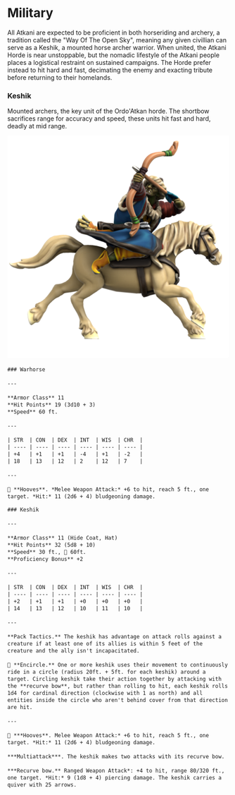 # Military
All Atkani are expected to be proficient in both horseriding and archery, a tradition called the "Way Of The Open Sky", meaning any given civillian can serve as a Keshik, a mounted horse archer warrior. When united, the Atkani Horde is near unstoppable, but the nomadic lifestyle of the Atkani people places a logistical restraint on sustained campaigns. The Horde prefer instead to hit hard and fast, decimating the enemy and exacting tribute before returning to their homelands.

### Keshik
Mounted archers, the key unit of the Ordo'Atkan horde. The shortbow sacrifices range for accuracy and speed, these units hit fast and hard, deadly at mid range.

![Keshik](keshik.png)

```statblock:5e
### Warhorse

---

**Armor Class** 11
**Hit Points** 19 (3d10 + 3)
**Speed** 60 ft.

---

| STR  | CON  | DEX  | INT  | WIS  | CHR  |
| ---- | ---- | ---- | ---- | ---- | ---- |
| +4   | +1   | +1   | -4   | +1   | -2   |
| 18   | 13   | 12   | 2    | 12   | 7    |

---

🐎 **Hooves**. *Melee Weapon Attack:* +6 to hit, reach 5 ft., one target. *Hit:* 11 (2d6 + 4) bludgeoning damage.

```


```statblock:5e
### Keshik

---

**Armor Class** 11 (Hide Coat, Hat)
**Hit Points** 32 (5d8 + 10)
**Speed** 30 ft., 🐎 60ft.
**Proficiency Bonus** +2

---

| STR  | CON  | DEX  | INT  | WIS  | CHR  |
| ---- | ---- | ---- | ---- | ---- | ---- |
| +2   | +1   | +1   | +0   | +0   | +0   |
| 14   | 13   | 12   | 10   | 11   | 10   |

---

**Pack Tactics.** The keshik has advantage on attack rolls against a creature if at least one of its allies is within 5 feet of the creature and the ally isn't incapacitated.

🐎 **Encircle.** One or more keshik uses their movement to continuously ride in a circle (radius 20ft. + 5ft. for each keshik) around a target. Circling keshik take their action together by attacking with the **recurve bow**, but rather than rolling to hit, each keshik rolls 1d4 for cardinal direction (clockwise with 1 as north) and all entities inside the circle who aren't behind cover from that direction are hit.

---

🐎 ***Hooves**. Melee Weapon Attack:* +6 to hit, reach 5 ft., one target. *Hit:* 11 (2d6 + 4) bludgeoning damage.

***Multiattack***. The keshik makes two attacks with its recurve bow.

***Recurve bow.** Ranged Weapon Attack*: +4 to hit, range 80/320 ft., one target. *Hit:* 9 (1d8 + 4) piercing damage. The keshik carries a quiver with 25 arrows.

```